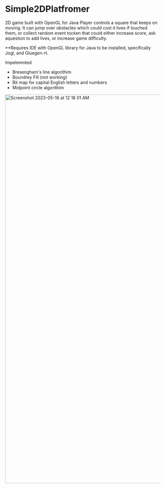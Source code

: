 # Simple2DPlatfromer

2D game built with OpenGL for Java
Player controls a square that keeps on moving. It can jump over obstacles which could cost it lives if touched them, or collect random event tocken that could either increase score, ask aquestion to add lives, or increase game difficulty. 

**Requires IDE with OpenGL library for Java to be installed, specifically Jogl, and Gluegen-rt.

Impelemnted 
- Bresengham's line algorithim
- Boundrey Fill (not working)
- Bit map for capital English letters and numbers
- Midpoint circle algorithim



<img width="1268" alt="Screenshot 2023-05-16 at 12 18 01 AM" src="https://github.com/BelalHmeidat/Simple2DPlatfromer/assets/26521613/c4ffbb35-d855-4756-9989-52e90a4d5221">

